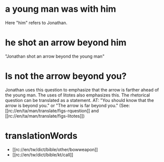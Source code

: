 # a young man was with him

Here "him" refers to Jonathan.

# he shot an arrow beyond him

"Jonathan shot an arrow beyond the young man"

# Is not the arrow beyond you?

Jonathan uses this question to emphasize that the arrow is farther ahead of the young man. The uses of litotes also emphasizes this. The rhetorical question can be translated as a statement. AT: "You should know that the arrow is beyond you." or "The arrow is far beyond you." (See: [[rc://en/ta/man/translate/figs-rquestion]] and [[rc://en/ta/man/translate/figs-litotes]])

# translationWords

* [[rc://en/tw/dict/bible/other/bowweapon]]
* [[rc://en/tw/dict/bible/kt/call]]